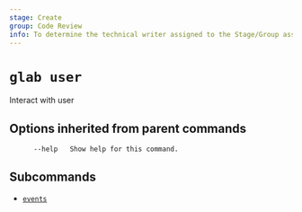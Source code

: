 ```yaml
---
stage: Create
group: Code Review
info: To determine the technical writer assigned to the Stage/Group associated with this page, see https://about.gitlab.com/handbook/product/ux/technical-writing/#assignments
---
```


<!--
This documentation is auto generated by a script.
Please do not edit this file directly. Run `make gen-docs` instead.
-->

# `glab user`

Interact with user

## Options inherited from parent commands

```plaintext
      --help   Show help for this command.
```

## Subcommands

- [`events`](events.md)
